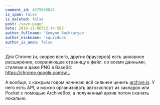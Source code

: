 ```yaml
---
comment_id: 4679503828
is_spam: false
is_deleted: false
post: /save-page/
date: 2019-11-06T12:14:58Z
author_fullname: 'Semyon Bochkaryov'
author_nickname: 'squizduos'
author_is_anon: false
---
```


<p>Для Chrome (и, скорее всего, других браузеров) есть шикарное расширение, сохраняющее страницу в файл, со всеми данными, стилями и даже PNG в Base64:<br><a href="https://chrome.google.com/webstore/detail/save-page-we/dhhpefjklgkmgeafimnjhojgjamoafof" rel="nofollow noopener" title="https://chrome.google.com/webstore/detail/save-page-we/dhhpefjklgkmgeafimnjhojgjamoafof">https://chrome.google.com/w...</a></p><p>А вообще, с каждым годом начинаю всё сильнее ценить <a href="http://archive.is" rel="nofollow noopener" title="archive.is">archive.is</a>. У него есть API, и можно организовать автоэкспорт из закладок или Pocket с помощью ArchiveBox, а полученный архив потом скачать локально.</p>
